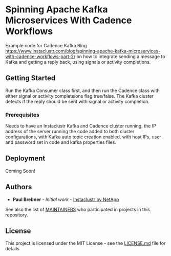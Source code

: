 
# Spinning Apache Kafka Microservices With Cadence Workflows

Example code for Cadence Kafka Blog <https://www.instaclustr.com/blog/spinning-apache-kafka-microservices-with-cadence-workflows-part-2/> on how to integrate sending a message to Kafka and getting a reply back, using signals or activity completions.

## Getting Started

Run the Kafka Consumer class first, and then run the Cadence class with either signal or activity completeions flag true/false.
The Kafka cluster detects if the reply should be sent with signal or activity completion.

### Prerequisites

Needs to have an Instaclustr Kafka and Cadence cluster running, the IP address of the server running the code added to both cluster configurations, with Kafka auto topic creation enabled, with host IPs, user and password set in code and kafka properties files.

## Deployment

Coming Soon!

## Authors

* **Paul Brebner** - *Initial work* - [Instaclustr by NetApp](https://github.com/Instaclustr)

See also the list of [MAINTAINERS]( https://github.com/instaclustr/code-samples/blob/main/Maintainer.md) who participated in projects in this repository.

## License

This project is licensed under the MIT License - see the [LICENSE.md](LICENSE.md) file for details
